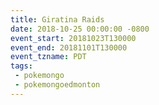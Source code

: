 ```yaml
---
title: Giratina Raids
date: 2018-10-25 00:00:00 -0800
event_start: 20181023T130000
event_end: 20181101T130000
event_tzname: PDT
tags:
 - pokemongo
 - pokemongoedmonton
---
```

